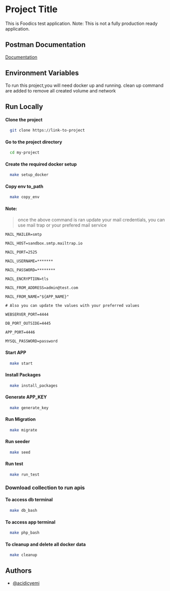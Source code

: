 
# Project Title

This is Foodics test application. Note: This is not a fully production ready application.

## Postman Documentation

[Documentation](https://documenter.getpostman.com/view/5487875/2s935uH1oD)


## Environment Variables

To run this project,you will need docker up and running. clean up command are added to remove all created volume and network



## Run Locally

#### Clone the project

```bash
  git clone https://link-to-project
```

#### Go to the project directory

```bash
  cd my-project
```

#### Create the required docker setup

```bash
  make setup_docker
```

#### Copy env to_path

```bash
  make copy_env
```

#### Note:
> once the above command is ran  update your mail credentials,
you can use mail trap or your prefered mail service

```MAIL_MAILER=smtp```

```MAIL_HOST=sandbox.smtp.mailtrap.io```

```MAIL_PORT=2525```

```MAIL_USERNAME=*******```

```MAIL_PASSWORD=********```

```MAIL_ENCRYPTION=tls```

```MAIL_FROM_ADDRESS=admin@test.com```

```MAIL_FROM_NAME="${APP_NAME}"```

```# Also you can update the values with your preferred values```

```WEBSERVER_PORT=4444```

```DB_PORT_OUTSIDE=4445```

```APP_PORT=4446```

```MYSQL_PASSWORD=password```


#### Start APP
```bash
  make start
```

#### Install Packages
```bash
  make install_packages
```

#### Generate APP_KEY
```bash
  make generate_key
```

#### Run Migration
```bash
  make migrate
```

#### Run seeder
```bash
  make seed
```

#### Run test
```bash
  make run_test
```

### Download collection to run apis

#### To access db terminal

```bash
  make db_bash
```

#### To access app terminal

```bash
  make php_bash
```

#### To cleanup and delete all docker data

```bash
  make cleanup
```
## Authors

- [@acidicyemi](https://www.github.com/acidicyemi)


